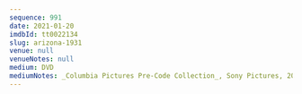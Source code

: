 ```yaml
---
sequence: 991
date: 2021-01-20
imdbId: tt0022134
slug: arizona-1931
venue: null
venueNotes: null
medium: DVD
mediumNotes: _Columbia Pictures Pre-Code Collection_, Sony Pictures, 2012
---
```

